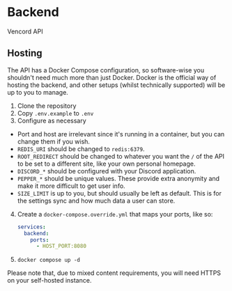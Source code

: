 # Backend
Vencord API

## Hosting
The API has a Docker Compose configuration, so software-wise you shouldn't need much more than just Docker.
Docker is the official way of hosting the backend, and other setups (whilst technically supported) will be
up to you to manage.

1. Clone the repository
2. Copy `.env.example` to `.env`
3. Configure as necessary
  - Port and host are irrelevant since it's running in a container, but you can change them if you wish.
  - `REDIS_URI` should be changed to `redis:6379`.
  - `ROOT_REDIRECT` should be changed to whatever you want the `/` of the API to be set to a different site,
    like your own personal homepage.
  - `DISCORD_*` should be configured with your Discord application.
  - `PEPPER_*` should be unique values. These provide extra anonymity and make it more difficult to get user
    info.
  - `SIZE_LIMIT` is up to you, but should usually be left as default. This is for the settings sync and how
    much data a user can store.
4. Create a `docker-compose.override.yml` that maps your ports, like so:
   ```yaml
   services:
     backend:
       ports:
         - HOST_PORT:8080
   ```
5. `docker compose up -d`

Please note that, due to mixed content requirements, you will need HTTPS on your self-hosted instance.
